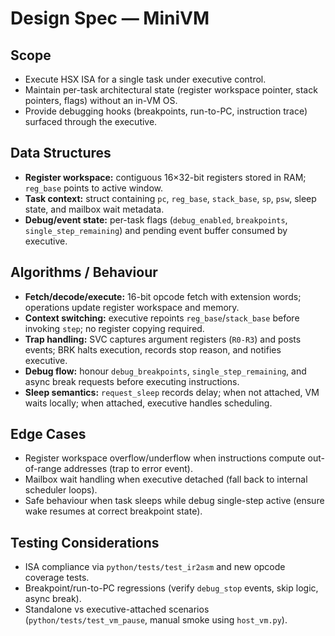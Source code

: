 # Design Spec — MiniVM

## Scope
- Execute HSX ISA for a single task under executive control.
- Maintain per-task architectural state (register workspace pointer, stack pointers, flags) without an in-VM OS.
- Provide debugging hooks (breakpoints, run-to-PC, instruction trace) surfaced through the executive.

## Data Structures
- **Register workspace:** contiguous 16×32-bit registers stored in RAM; `reg_base` points to active window.
- **Task context:** struct containing `pc`, `reg_base`, `stack_base`, `sp`, `psw`, sleep state, and mailbox wait metadata.
- **Debug/event state:** per-task flags (`debug_enabled`, `breakpoints`, `single_step_remaining`) and pending event buffer consumed by executive.

## Algorithms / Behaviour
- **Fetch/decode/execute:** 16-bit opcode fetch with extension words; operations update register workspace and memory.
- **Context switching:** executive repoints `reg_base`/`stack_base` before invoking `step`; no register copying required.
- **Trap handling:** SVC captures argument registers (`R0-R3`) and posts events; BRK halts execution, records stop reason, and notifies executive.
- **Debug flow:** honour `debug_breakpoints`, `single_step_remaining`, and async break requests before executing instructions.
- **Sleep semantics:** `request_sleep` records delay; when not attached, VM waits locally; when attached, executive handles scheduling.

## Edge Cases
- Register workspace overflow/underflow when instructions compute out-of-range addresses (trap to error event).
- Mailbox wait handling when executive detached (fall back to internal scheduler loops).
- Safe behaviour when task sleeps while debug single-step active (ensure wake resumes at correct breakpoint state).

## Testing Considerations
- ISA compliance via `python/tests/test_ir2asm` and new opcode coverage tests.
- Breakpoint/run-to-PC regressions (verify `debug_stop` events, skip logic, async break).
- Standalone vs executive-attached scenarios (`python/tests/test_vm_pause`, manual smoke using `host_vm.py`).

